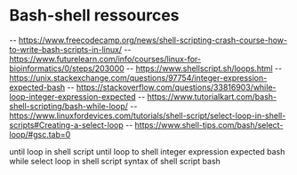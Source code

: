 # Bash-shell ressources

-- https://www.freecodecamp.org/news/shell-scripting-crash-course-how-to-write-bash-scripts-in-linux/
-- https://www.futurelearn.com/info/courses/linux-for-bioinformatics/0/steps/203000
-- https://www.shellscript.sh/loops.html
-- https://unix.stackexchange.com/questions/97754/integer-expression-expected-bash
-- https://stackoverflow.com/questions/33816903/while-loop-integer-expression-expected
-- https://www.tutorialkart.com/bash-shell-scripting/bash-while-loop/
-- https://www.linuxfordevices.com/tutorials/shell-script/select-loop-in-shell-scripts#Creating-a-select-loop
-- https://www.shell-tips.com/bash/select-loop/#gsc.tab=0

until loop in shell script
until loop to shell
integer expression expected bash while
select loop in shell script
syntax of shell script bash

